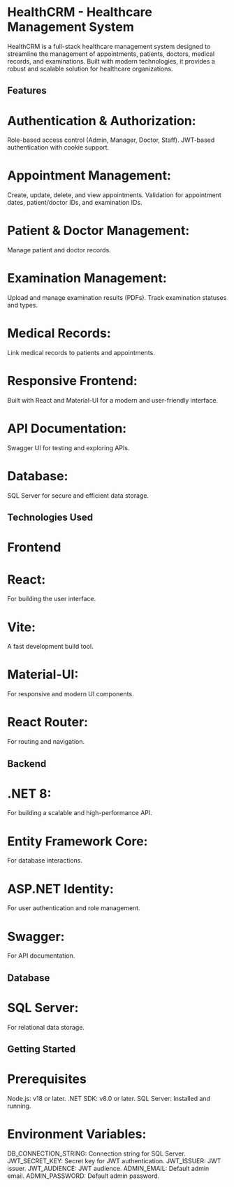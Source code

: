 # HealthCRM - Healthcare Management System

HealthCRM is a full-stack healthcare management system designed to streamline the management of appointments, patients, doctors, medical records, and examinations. 
Built with modern technologies, it provides a robust and scalable solution for healthcare organizations.

## Features

# Authentication & Authorization:
Role-based access control (Admin, Manager, Doctor, Staff).
JWT-based authentication with cookie support.

# Appointment Management:
Create, update, delete, and view appointments.
Validation for appointment dates, patient/doctor IDs, and examination IDs.

# Patient & Doctor Management:
Manage patient and doctor records.

# Examination Management:
Upload and manage examination results (PDFs).
Track examination statuses and types.

# Medical Records:
Link medical records to patients and appointments.

# Responsive Frontend:
Built with React and Material-UI for a modern and user-friendly interface.

# API Documentation:
Swagger UI for testing and exploring APIs.

# Database:
SQL Server for secure and efficient data storage.

## Technologies Used

# Frontend

# React: 
For building the user interface.

# Vite: 
A fast development build tool.

# Material-UI: 
For responsive and modern UI components.

# React Router: 
For routing and navigation.

## Backend

# .NET 8: 
For building a scalable and high-performance API.

# Entity Framework Core: 
For database interactions.

# ASP.NET Identity: 
For user authentication and role management.

# Swagger: 
For API documentation.

## Database

# SQL Server: 
For relational data storage.

## Getting Started

# Prerequisites

Node.js: v18 or later.
.NET SDK: v8.0 or later.
SQL Server: Installed and running.

# Environment Variables:

DB_CONNECTION_STRING: Connection string for SQL Server.
JWT_SECRET_KEY: Secret key for JWT authentication.
JWT_ISSUER: JWT issuer.
JWT_AUDIENCE: JWT audience.
ADMIN_EMAIL: Default admin email.
ADMIN_PASSWORD: Default admin password.
